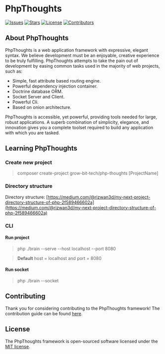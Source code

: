 # PhpThoughts
<p align="center">

<a href="https://github.com/GrowBit-Tech/PhpThoughts"><img src="https://img.shields.io/github/issues/GrowBit-Tech/PhpThoughts" alt="Issues"></a>
<a href="https://github.com/GrowBit-Tech/PhpThoughts"><img src="https://img.shields.io/github/stars/GrowBit-Tech/PhpThoughts" alt="Stars"></a>
<a href="https://github.com/GrowBit-Tech/PhpThoughts"><img src="https://img.shields.io/github/license/GrowBit-Tech/PhpThoughts" alt="License"></a>
<a href="https://github.com/GrowBit-Tech/PhpThoughts"><img src="https://img.shields.io/github/contributors/GrowBit-Tech/PhpThoughts" alt="Contributors"></a>
</p>

## About PhpThoughts

PhpThoughts is a web application framework with expressive, elegant syntax. We believe development must be an enjoyable, creative experience to be truly fulfilling. PhpThoughts attempts to take the pain out of development by easing common tasks used in the majority of web projects, such as:

- Simple, fast attribute based routing engine.
- Powerful dependency injection container.
- Doctrine database ORM.
- Socket Server and Client.
- Powerful Cli.
- Based on onion architecture.

PhpThoughts is accessible, yet powerful, providing tools needed for large, robust applications. A superb combination of simplicity, elegance, and innovation gives you a complete toolset required to build any application with which you are tasked.

## Learning PhpThoughts
### Create new project

> composer create-project grow-bit-tech/php-thoughts [ProjectName]
### Directory structure
Directory structure: [https://medium.com/@rizwan3d/my-next-project-directory-structure-of-php-2f589466602a](https://medium.com/@rizwan3d/my-next-project-directory-structure-of-php-2f589466602a)

### CLI
#### Run project
> php ./brain --serve --host localhost --port 8080

> **Default** host = localhost and port = 8080
#### Run socket
> php ./brain --socket
## Contributing

Thank you for considering contributing to the PhpThoughts framework! The contribution guide can be found [here](LICENSE.md).

## License

The PhpThoughts framework is open-sourced software licensed under the [MIT license](LICENSE.md).